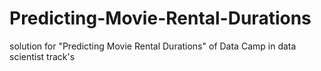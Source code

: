 # Predicting-Movie-Rental-Durations
solution for "Predicting Movie Rental Durations" of Data Camp in data scientist track's
